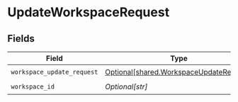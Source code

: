# UpdateWorkspaceRequest


## Fields

| Field                                                                                        | Type                                                                                         | Required                                                                                     | Description                                                                                  |
| -------------------------------------------------------------------------------------------- | -------------------------------------------------------------------------------------------- | -------------------------------------------------------------------------------------------- | -------------------------------------------------------------------------------------------- |
| `workspace_update_request`                                                                   | [Optional[shared.WorkspaceUpdateRequest]](undefined/models/shared/workspaceupdaterequest.md) | :heavy_check_mark:                                                                           | N/A                                                                                          |
| `workspace_id`                                                                               | *Optional[str]*                                                                              | :heavy_check_mark:                                                                           | N/A                                                                                          |